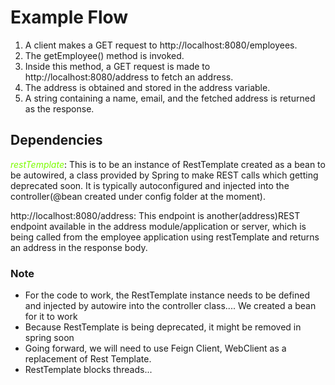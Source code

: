 # Example Flow

1. A client makes a GET request to http://localhost:8080/employees.
2. The getEmployee() method is invoked.
3. Inside this method, a GET request is made to http://localhost:8080/address to fetch an address.
4. The address is obtained and stored in the address variable.
5. A string containing a name, email, and the fetched address is returned as the response.
## Dependencies
<span style="color:lawngreen"> *restTemplate*</span>: This is to be an instance of RestTemplate created as a bean to be autowired, a class provided by Spring to make REST calls which getting deprecated soon. It is typically autoconfigured and injected into the controller(@bean created under config folder at the moment).

http://localhost:8080/address: This endpoint is another(address)REST endpoint available in the address module/application or server, which is being called from the employee application using restTemplate and returns an address in the response body.

### Note 
- For the code to work, the RestTemplate instance needs to be defined and injected by autowire into the controller class.... We created a bean for it to work 
- Because RestTemplate is being deprecated, it might be removed in spring soon
- Going forward, we will need to use Feign Client, WebClient as a replacement of Rest Template.
- RestTemplate blocks threads...